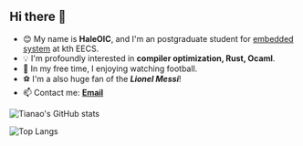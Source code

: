 ## Hi there 👋

- 😊 My name is **HaleOIC**, and I'm an postgraduate student for [embedded system](https://www.kth.se/en/studies/master/embedded-systems) at kth EECS.
- 💡 I'm profoundly interested in **compiler optimization, Rust, Ocaml**.
- 🔭 In my free time, I enjoying watching football.
- ⚽ I'm a also huge fan of the ***Lionel Messi***!
- 📫 Contact me: [**Email**](mailto:shinehale730@gmail.com)
<!-- - 👇 Check out my projects on Github! -->

![Tianao's GitHub stats](https://github-readme-stats.vercel.app/api?username=HaleOIC&show_icons=true&theme=aura)

![Top Langs](https://github-readme-stats.vercel.app/api/top-langs/?username=HaleOIC&layout=compact&theme=aura)
